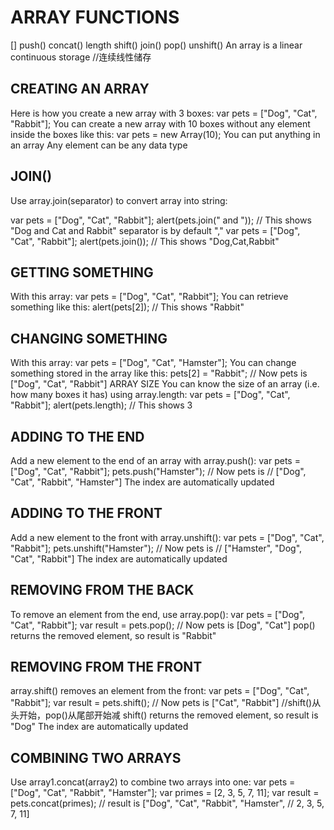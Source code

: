 # ARRAY FUNCTIONS #
[] push() concat()
length shift()
join() pop()
unshift()
An array is a linear continuous storage //连续线性储存
## CREATING AN ARRAY ##
Here is how you create a new array with 3 boxes:
var pets = ["Dog", "Cat", "Rabbit"];
You can create a new array with 10 boxes
without any element inside the boxes like this:
var pets = new Array(10);
You can put anything in an array
Any element can be any data type
## JOIN() ##
Use array.join(separator) to convert array into string:

var pets = ["Dog", "Cat", "Rabbit"];
alert(pets.join(" and "));
// This shows "Dog and Cat and Rabbit"
separator is by default ","
var pets = ["Dog", "Cat", "Rabbit"];
alert(pets.join());
// This shows "Dog,Cat,Rabbit"

## GETTING SOMETHING ##
With this array:
var pets = ["Dog", "Cat", "Rabbit"];
You can retrieve something like this:
alert(pets[2]); // This shows "Rabbit"
## CHANGING SOMETHING ##
With this array:
var pets = ["Dog", "Cat", "Hamster"];
You can change something stored in the array like this:
pets[2] = "Rabbit";
// Now pets is ["Dog", "Cat", "Rabbit"]
ARRAY SIZE
You can know the size of an array (i.e. how many boxes
it has) using array.length:
var pets = ["Dog", "Cat", "Rabbit"];
alert(pets.length); // This shows 3
## ADDING TO THE END ##
Add a new element to the end of an array with array.push():
var pets = ["Dog", "Cat", "Rabbit"];
pets.push("Hamster");
// Now pets is
// ["Dog", "Cat", "Rabbit", "Hamster"]
The index are automatically updated
## ADDING TO THE FRONT ##
Add a new element to the front with array.unshift():
var pets = ["Dog", "Cat", "Rabbit"];
pets.unshift("Hamster");
// Now pets is
// ["Hamster", "Dog", "Cat", "Rabbit"]
The index are automatically updated
## REMOVING FROM THE BACK ##
To remove an element from the end, use array.pop():
var pets = ["Dog", "Cat", "Rabbit"];
var result = pets.pop();
// Now pets is [Dog", "Cat"]
pop() returns the removed element, so result is "Rabbit"
## REMOVING FROM THE FRONT ##
array.shift() removes an element from the front:
var pets = ["Dog", "Cat", "Rabbit"];
var result = pets.shift();
// Now pets is ["Cat", "Rabbit"] //shift()从头开始，pop()从尾部开始减
shift() returns the removed element, so result is "Dog"
The index are automatically updated
## COMBINING TWO ARRAYS ##
Use array1.concat(array2) to combine two arrays into one:
var pets = ["Dog", "Cat", "Rabbit", "Hamster"];
var primes = [2, 3, 5, 7, 11];
var result = pets.concat(primes);
// result is ["Dog", "Cat", "Rabbit", "Hamster",
// 2, 3, 5, 7, 11]